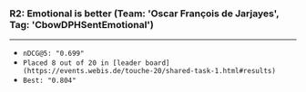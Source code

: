 ### R2: Emotional is better (Team: 'Oscar François de Jarjayes', Tag: 'CbowDPHSentEmotional')
---
* ` nDCG@5: "0.699" `
* ` Placed 8 out of 20 in [leader board](https://events.webis.de/touche-20/shared-task-1.html#results) `
* ` Best: "0.804" `
